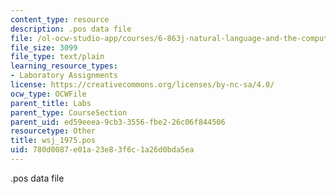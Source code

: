 ```yaml
---
content_type: resource
description: .pos data file
file: /ol-ocw-studio-app/courses/6-863j-natural-language-and-the-computer-representation-of-knowledge-spring-2003/780d0087e01a23e83f6c1a26d0bda5ea_wsj_1975.pos
file_size: 3099
file_type: text/plain
learning_resource_types:
- Laboratory Assignments
license: https://creativecommons.org/licenses/by-nc-sa/4.0/
ocw_type: OCWFile
parent_title: Labs
parent_type: CourseSection
parent_uid: ed59eeea-9cb3-3556-fbe2-26c06f844506
resourcetype: Other
title: wsj_1975.pos
uid: 780d0087-e01a-23e8-3f6c-1a26d0bda5ea
---
```

.pos data file